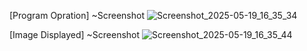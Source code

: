 [Program Opration]
~Screenshot
![Screenshot_2025-05-19_16_35_34](https://github.com/user-attachments/assets/a8336c7b-317e-4753-a266-a1da2864cc28)

[Image Displayed]
~Screenshot
![Screenshot_2025-05-19_16_35_44](https://github.com/user-attachments/assets/6208ad45-baa6-4fa1-8e02-a68f268208a8)



~~~This is my simple Spring Boot web application which is using Thymeleaf to display a greeting message and an image.
